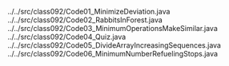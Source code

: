 ../../src/class092/Code01_MinimizeDeviation.java
../../src/class092/Code02_RabbitsInForest.java
../../src/class092/Code03_MinimumOperationsMakeSimilar.java
../../src/class092/Code04_Quiz.java
../../src/class092/Code05_DivideArrayIncreasingSequences.java
../../src/class092/Code06_MinimumNumberRefuelingStops.java
